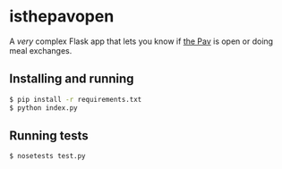 # isthepavopen

A *very* complex Flask app that lets you know if [the Pav](https://virginia.campusdish.com/Locations/PavilionXI.aspx) is open or doing meal exchanges.

## Installing and running
```bash
$ pip install -r requirements.txt
$ python index.py
```

## Running tests
```bash
$ nosetests test.py
```
